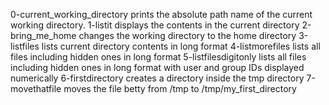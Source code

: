 0-current_working_directory prints the absolute path name of the current working directory.
1-listit displays the contents in the current directory
2-bring_me_home changes the working directory to the home directory
3-listfiles lists current directory contents in long format
4-listmorefiles lists all files including hidden ones in long format
5-listfilesdigitonly lists all files including hidden ones in long format with user and group IDs displayed numerically
6-firstdirectory creates a directory inside the tmp directory
7-movethatfile moves the file betty from /tmp to /tmp/my_first_directory

